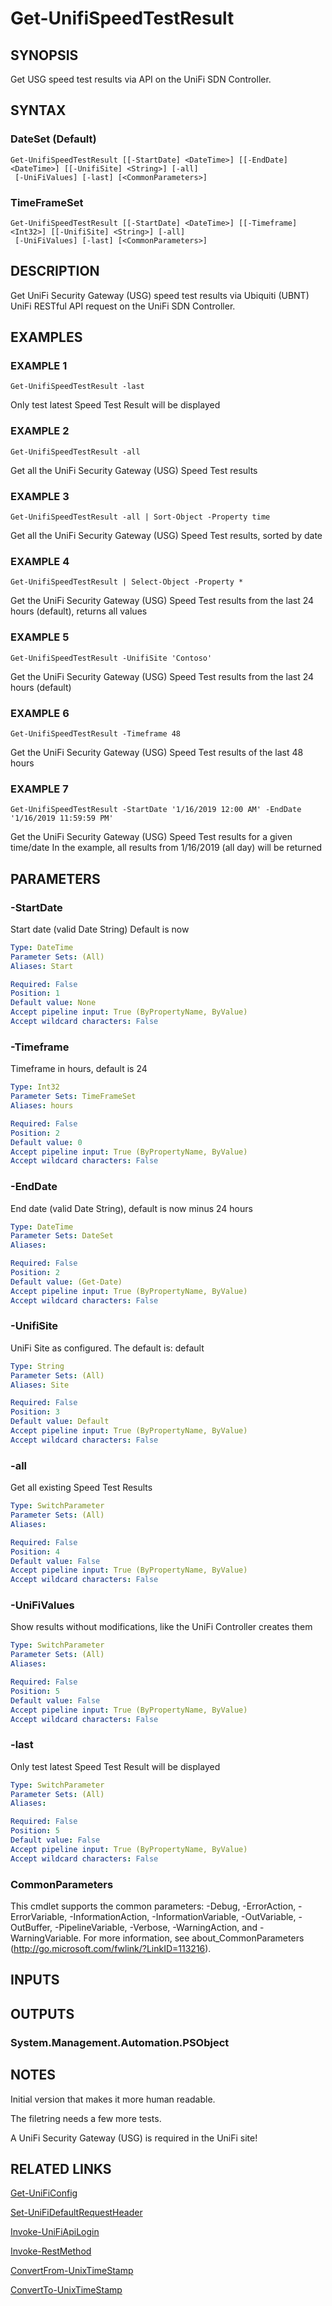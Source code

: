 ﻿---
external help file: UniFiTooling-help.xml
HelpVersion: 1.1.0
Locale: en-US
Module Guid: 7fff91a0-02eb-4df2-84d5-c7d3cd7f7a5d
Module Name: UniFiTooling
online version: https://github.com/Enatec/UniFiTooling/raw/master/docs/Get-UnifiSpeedTestResult.md
schema: 2.0.0
---

# Get-UnifiSpeedTestResult

## SYNOPSIS
Get USG speed test results via API on the UniFi SDN Controller.

## SYNTAX

### DateSet (Default)
```
Get-UnifiSpeedTestResult [[-StartDate] <DateTime>] [[-EndDate] <DateTime>] [[-UnifiSite] <String>] [-all]
 [-UniFiValues] [-last] [<CommonParameters>]
```

### TimeFrameSet
```
Get-UnifiSpeedTestResult [[-StartDate] <DateTime>] [[-Timeframe] <Int32>] [[-UnifiSite] <String>] [-all]
 [-UniFiValues] [-last] [<CommonParameters>]
```

## DESCRIPTION
Get UniFi Security Gateway (USG) speed test results via Ubiquiti (UBNT) UniFi RESTful API request on the UniFi SDN Controller.

## EXAMPLES

### EXAMPLE 1
```
Get-UnifiSpeedTestResult -last
```

Only test latest Speed Test Result will be displayed

### EXAMPLE 2
```
Get-UnifiSpeedTestResult -all
```

Get all the UniFi Security Gateway (USG) Speed Test results

### EXAMPLE 3
```
Get-UnifiSpeedTestResult -all | Sort-Object -Property time
```

Get all the UniFi Security Gateway (USG) Speed Test results, sorted by date

### EXAMPLE 4
```
Get-UnifiSpeedTestResult | Select-Object -Property *
```

Get the UniFi Security Gateway (USG) Speed Test results from the last 24 hours (default), returns all values

### EXAMPLE 5
```
Get-UnifiSpeedTestResult -UnifiSite 'Contoso'
```

Get the UniFi Security Gateway (USG) Speed Test results from the last 24 hours (default)

### EXAMPLE 6
```
Get-UnifiSpeedTestResult -Timeframe 48
```

Get the UniFi Security Gateway (USG) Speed Test results of the last 48 hours

### EXAMPLE 7
```
Get-UnifiSpeedTestResult -StartDate '1/16/2019 12:00 AM' -EndDate '1/16/2019 11:59:59 PM'
```

Get the UniFi Security Gateway (USG) Speed Test results for a given time/date
In the example, all results from 1/16/2019 (all day) will be returned

## PARAMETERS

### -StartDate
Start date (valid Date String)
Default is now

```yaml
Type: DateTime
Parameter Sets: (All)
Aliases: Start

Required: False
Position: 1
Default value: None
Accept pipeline input: True (ByPropertyName, ByValue)
Accept wildcard characters: False
```

### -Timeframe
Timeframe in hours, default is 24

```yaml
Type: Int32
Parameter Sets: TimeFrameSet
Aliases: hours

Required: False
Position: 2
Default value: 0
Accept pipeline input: True (ByPropertyName, ByValue)
Accept wildcard characters: False
```

### -EndDate
End date (valid Date String), default is now minus 24 hours

```yaml
Type: DateTime
Parameter Sets: DateSet
Aliases:

Required: False
Position: 2
Default value: (Get-Date)
Accept pipeline input: True (ByPropertyName, ByValue)
Accept wildcard characters: False
```

### -UnifiSite
UniFi Site as configured.
The default is: default

```yaml
Type: String
Parameter Sets: (All)
Aliases: Site

Required: False
Position: 3
Default value: Default
Accept pipeline input: True (ByPropertyName, ByValue)
Accept wildcard characters: False
```

### -all
Get all existing Speed Test Results

```yaml
Type: SwitchParameter
Parameter Sets: (All)
Aliases:

Required: False
Position: 4
Default value: False
Accept pipeline input: True (ByPropertyName, ByValue)
Accept wildcard characters: False
```

### -UniFiValues
Show results without modifications, like the UniFi Controller creates them

```yaml
Type: SwitchParameter
Parameter Sets: (All)
Aliases:

Required: False
Position: 5
Default value: False
Accept pipeline input: True (ByPropertyName, ByValue)
Accept wildcard characters: False
```

### -last
Only test latest Speed Test Result will be displayed

```yaml
Type: SwitchParameter
Parameter Sets: (All)
Aliases:

Required: False
Position: 5
Default value: False
Accept pipeline input: True (ByPropertyName, ByValue)
Accept wildcard characters: False
```

### CommonParameters
This cmdlet supports the common parameters: -Debug, -ErrorAction, -ErrorVariable, -InformationAction, -InformationVariable, -OutVariable, -OutBuffer, -PipelineVariable, -Verbose, -WarningAction, and -WarningVariable.
For more information, see about_CommonParameters (http://go.microsoft.com/fwlink/?LinkID=113216).

## INPUTS

## OUTPUTS

### System.Management.Automation.PSObject
## NOTES
Initial version that makes it more human readable.

The filetring needs a few more tests.

A UniFi Security Gateway (USG) is required in the UniFi site!

## RELATED LINKS

[Get-UniFiConfig]()

[Set-UniFiDefaultRequestHeader]()

[Invoke-UniFiApiLogin]()

[Invoke-RestMethod]()

[ConvertFrom-UnixTimeStamp]()

[ConvertTo-UnixTimeStamp]()

